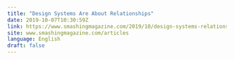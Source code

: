 ```yaml
---
title: "Design Systems Are About Relationships"
date: 2019-10-07T10:30:59Z
link: https://www.smashingmagazine.com/2019/10/design-systems-relationships/?utm_medium=RSS&utm_source=news.12bit.vn
site: www.smashingmagazine.com/articles
language: English
draft: false
---
```

